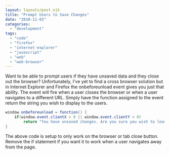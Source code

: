 ```yaml
---
layout: layouts/post.njk
title: "Prompt Users to Save Changes"
date: "2010-11-03"
categories: 
  - "development"
tags: 
  - "code"
  - "firefox"
  - "internet-explorer"
  - "javascript"
  - "web"
  - "web-browser"
---
```


Want to be able to prompt users if they have unsaved data and they close out the browser? Unfortunately, I've yet to find a cross browser solution but in Internet Explorer and Firefox the onbeforeunload event gives you just that ability. The event will fire when a user closes the browser or when a user navigates to a different URL. Simply have the function assigned to the event return the string you wish to display to the users.

``` csharp
window.onbeforeunload = function() {
    if(window.event.clientX < 0 || window.event.clientY < 0)
        return "You have unsaved changes. Are you sure you wish to leave this page?";
}
```

The above code is setup to only work on the browser or tab close button. Remove the if statement if you want it to work when a user navigates away from the page.
